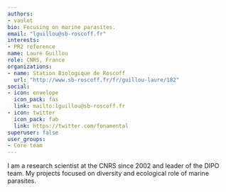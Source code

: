 ```yaml
---
authors:
- vaulot
bio: Focusing on marine parasites.
email: "lguillou@sb-roscoff.fr"
interests:
- PR2 reference
name: Laure Guillou
role: CNRS, France
organizations:
- name: Station Biologique de Roscoff
  url: "http://www.sb-roscoff.fr/fr/guillou-laure/182"
social:
- icon: envelope
  icon_pack: fas
  link: mailto:lguillou@sb-roscoff.fr
- icon: twitter
  icon_pack: fab
  link: https://twitter.com/fonamental
superuser: false
user_groups:
- Core team
---
```


I am a research scientist at the CNRS since 2002 and leader of the DIPO team. My projects focused on diversity and ecological role of marine parasites.
